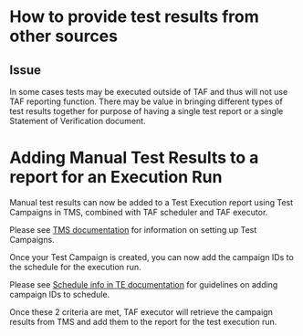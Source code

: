 <head>
   <title>How to provide test results from other sources</title>
</head>

# How to provide test results from other sources

## Issue

In some cases tests may be executed outside of TAF and thus will not use TAF reporting function. There may be value in bringing different
types of test results together for purpose of having a single test report or a single Statement of Verification document.

# Adding Manual Test Results to a report for an Execution Run

Manual test results can now be added to a Test Execution report using Test Campaigns in TMS, combined with TAF scheduler and TAF executor.

Please see [TMS documentation](https://taftm.seli.wh.rnd.internal.ericsson.com/#help/app/tm) for information on setting up Test Campaigns.

Once your Test Campaign is created, you can now add the campaign IDs to the schedule for the execution run.

Please see [Schedule info in TE documentation](https://taf.seli.wh.rnd.internal.ericsson.com/tedocs/latest/schedule.html) for guidelines on adding campaign IDs to schedule.

Once these 2 criteria are met, TAF executor will retrieve the campaign results from TMS and add them to the report for the test execution run.





